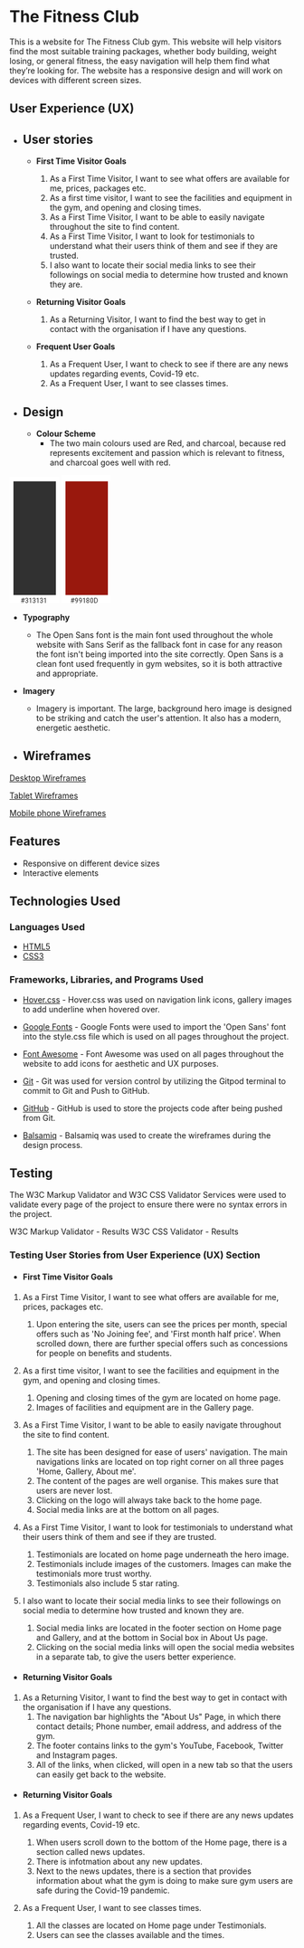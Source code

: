 # The Fitness Club
This is a website for The Fitness Club gym. This website will help visitors find the most suitable training packages, whether body building, weight losing, or general fitness, the easy navigation will help them find what they’re looking for. The website has a responsive design and will work on devices with different screen sizes. 

## User Experience (UX)

* ##	User stories
  * **First Time Visitor Goals**
    1.	As a First Time Visitor, I want to see what offers are available for me, prices, packages etc.
    2.	As a first time visitor, I want to see the facilities and equipment in the gym, and opening and closing times.
    3.	As a First Time Visitor, I want to be able to easily navigate throughout the site to find content.
    4.	As a First Time Visitor, I want to look for testimonials to understand what their users think of them and see if they are trusted. 
    5.	I also want to locate their social media links to see their followings on social media to determine how trusted and known they are.
    
  * **Returning Visitor Goals**
    1.	As a Returning Visitor, I want to find the best way to get in contact with the organisation if I have any questions.
  
  * **Frequent User Goals**
    1.	As a Frequent User, I want to check to see if there are any news updates regarding events, Covid-19 etc.
    2.	As a Frequent User, I want to see classes times.

* ##	Design
  * **Colour Scheme**
    *	The two main colours used are Red, and charcoal, because red represents excitement and passion which is relevant to fitness, and charcoal goes well with red.
 
![Colour Charcoal](https://github.com/MukhtarMalal/The-Fitness-Club/blob/master/docs/Colour%20Scheme/Charcoal.png)
![Colour Red](https://github.com/MukhtarMalal/The-Fitness-Club/blob/master/docs/Colour%20Scheme/Red.png)
    
  * **Typography**
    *	The Open Sans font is the main font used throughout the whole website with Sans Serif as the fallback font in case for any reason the font isn't being imported into the site correctly. Open Sans is a clean font used frequently in gym websites, so it is both attractive and appropriate.
   
  * **Imagery**
    *	Imagery is important. The large, background hero image is designed to be striking and catch the user's attention. It also has a modern, energetic aesthetic.
 
 * ##	Wireframes
 
[Desktop Wireframes](https://github.com/MukhtarMalal/The-Fitness-Club/blob/master/docs/Wireframes/README.MD)

[Tablet Wireframes](https://github.com/MukhtarMalal/The-Fitness-Club/blob/master/docs/Wireframes/tablet.md)

[Mobile phone Wireframes](https://github.com/MukhtarMalal/The-Fitness-Club/blob/master/docs/Wireframes/Mobile.md)

## Features

* Responsive on different device sizes
* Interactive elements

## Technologies Used

### Languages Used

* [HTML5](https://en.wikipedia.org/wiki/HTML5)
* [CSS3](https://en.wikipedia.org/wiki/CSS)

### Frameworks, Libraries, and Programs Used

* [Hover.css](https://ianlunn.github.io/Hover/) - Hover.css was used on navigation link icons, gallery images to add underline when hovered over.

* [Google Fonts](https://fonts.google.com/) - Google Fonts were used to import the 'Open Sans' font into the style.css file which is used on all pages throughout the project.

* [Font Awesome](https://fontawesome.com/) - Font Awesome was used on all pages throughout the website to add icons for aesthetic and UX purposes.

* [Git](https://git-scm.com/) - Git was used for version control by utilizing the Gitpod terminal to commit to Git and Push to GitHub.

* [GitHub](https://github.com/) - GitHub is used to store the projects code after being pushed from Git.

* [Balsamiq](https://balsamiq.com/) - Balsamiq was used to create the wireframes during the design process.

## Testing

The W3C Markup Validator and W3C CSS Validator Services were used to validate every page of the project to ensure there were no syntax errors in the project.

W3C Markup Validator - Results
W3C CSS Validator - Results

### Testing User Stories from User Experience (UX) Section

   * #### First Time Visitor Goals
   1. As a First Time Visitor, I want to see what offers are available for me, prices, packages etc.
        1. Upon entering the site, users can see the prices per month, special offers such as 'No Joining fee', and 'First month half price'. When scrolled down, there are further special offers such as concessions for people on benefits and students.
        
   2. As a first time visitor, I want to see the facilities and equipment in the gym, and opening and closing times.
        1. Opening and closing times of the gym are located on home page.
        2. Images of facilities and equipment are in the Gallery page.
       
   3. As a First Time Visitor, I want to be able to easily navigate throughout the site to find content.
        1. The site has been designed for ease of users' navigation. The main navigations links are located on top right corner on all three pages 'Home, Gallery, About me'.
        2. The content of the pages are well organise. This makes sure that users are never lost.
        3. Clicking on the logo will always take back to the home page.
        4. Social media links are at the bottom on all pages.
   
   4. As a First Time Visitor, I want to look for testimonials to understand what their users think of them and see if they are trusted.
        1. Testimonials are located on home page underneath the hero image.
        2. Testimonials include images of the customers. Images can make the testimonials more trust worthy.
        3. Testimonials also include 5 star rating.
   
   5. I also want to locate their social media links to see their followings on social media to determine how trusted and known they are.
        1. Social media links are located in the footer section on Home page and Gallery, and at the bottom in Social box in About Us page.
        2. Clicking on the social media links will open the social media websites in a separate tab, to give the users better experience.
  
   * #### Returning Visitor Goals
   
   1. As a Returning Visitor, I want to find the best way to get in contact with the organisation if I have any questions.
        1. The navigation bar highlights the "About Us" Page, in which there contact details; Phone number, email address, and address of the gym.
        2. The footer contains links to the gym's YouTube, Facebook, Twitter and Instagram pages.
        3. All of the links, when clicked, will open in a new tab so that the users can easily get back to the website.
    
   * #### Returning Visitor Goals
   
   1. As a Frequent User, I want to check to see if there are any news updates regarding events, Covid-19 etc.
        1. When users scroll down to the bottom of the Home page, there is a section called news updates.
        2. There is infotmation about any new updates.
        3. Next to the news updates, there is a section that provides information about what the gym is doing to make sure gym users are safe during the Covid-19 pandemic.
   
   2. As a Frequent User, I want to see classes times.
        1. All the classes are located on Home page under Testimonials.
        2. Users can see the classes available and the times.
